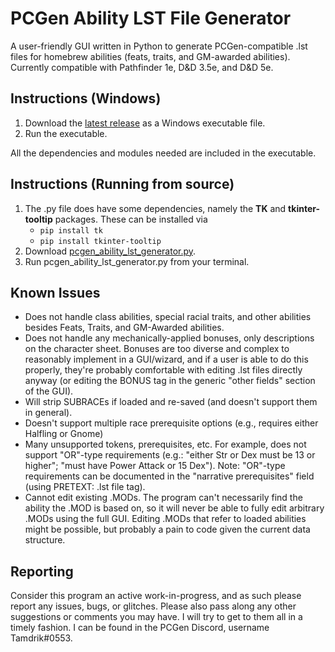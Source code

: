# PCGen Ability LST File Generator
A user-friendly GUI written in Python to generate PCGen-compatible .lst files for homebrew abilities (feats, traits, and GM-awarded abilities). Currently compatible with Pathfinder 1e, D&D 3.5e, and D&D 5e. 

## Instructions (Windows)
1) Download the [latest release](https://github.com/Tamdrik/PCGen_Ability_LST_File_Generator/releases) as a Windows executable file.
2) Run the executable. 

All the dependencies and modules needed are included in the executable.

## Instructions (Running from source)
1) The .py file does have some dependencies, namely the **TK** and **tkinter-tooltip** packages. These can be installed via
	- `pip install tk`
	- `pip install tkinter-tooltip`
2) Download [pcgen_ability_lst_generator.py](https://raw.githubusercontent.com/Tamdrik/PCGen_Ability_LST_File_Generator/main/pcgen_ability_lst_generator.py).
3) Run pcgen_ability_lst_generator.py from your terminal.

## Known Issues
- Does not handle class abilities, special racial traits, and other abilities besides Feats, Traits, and GM-Awarded abilities.
- Does not handle any mechanically-applied bonuses, only descriptions on the character sheet.  Bonuses are too diverse and complex to reasonably implement in a GUI/wizard, and if a user is able to do this properly, they're probably comfortable with editing .lst files directly anyway (or editing the BONUS tag in the generic "other fields" section of the GUI).
- Will strip SUBRACEs if loaded and re-saved (and doesn't support them in general).
- Doesn't support multiple race prerequisite options (e.g., requires either Halfling or Gnome)
- Many unsupported tokens, prerequisites, etc.  For example, does not support "OR"-type requirements (e.g.: "either Str or Dex must be 13 or higher"; "must have Power Attack or 15 Dex").  Note: "OR"-type requirements can be documented in the "narrative prerequisites" field (using PRETEXT: .lst file tag).
- Cannot edit existing .MODs.  The program can't necessarily find the ability the .MOD is based on, so it will never be able to fully edit arbitrary .MODs using the full GUI.  Editing .MODs that refer to loaded abilities might be possible, but probably a pain to code given the current data structure. 

## Reporting
Consider this program an active work-in-progress, and as such please report any issues, bugs, or glitches. Please also pass along any other suggestions or comments you may have. I will try to get to them all in a timely fashion. I can be found in the PCGen Discord, username Tamdrik#0553.
